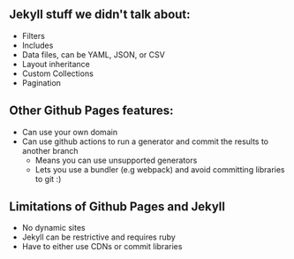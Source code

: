 ---
---
## Jekyll stuff we didn't talk about:
  * Filters
  * Includes
  * Data files, can be YAML, JSON, or CSV
  * Layout inheritance
  * Custom Collections
  * Pagination

## Other Github Pages features:
  * Can use your own domain
  * Can use github actions to run a generator and commit the results to another branch
    * Means you can use unsupported generators
    * Lets you use a bundler (e.g webpack) and avoid committing libraries to git :)

## Limitations of Github Pages and Jekyll

* No dynamic sites
* Jekyll can be restrictive and requires ruby
* Have to either use CDNs or commit libraries
